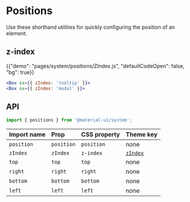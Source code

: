# Positions

<p class="description">Use these shorthand utilities for quickly configuring the position of an element.</p>

## z-index

{{"demo": "pages/system/positions/ZIndex.js", "defaultCodeOpen": false, "bg": true}}

```jsx
<Box sx={{ zIndex: 'tooltip' }}>
<Box sx={{ zIndex: 'modal' }}>
```

## API

```js
import { positions } from '@material-ui/system';
```

| Import name | Prop       | CSS property | Theme key                                                      |
| :---------- | :--------- | :----------- | :------------------------------------------------------------- |
| `position`  | `position` | `position`   | none                                                           |
| `zIndex`    | `zIndex`   | `z-index`    | [`zIndex`](/customization/default-theme/?expand-path=$.zIndex) |
| `top`       | `top`      | `top`        | none                                                           |
| `right`     | `right`    | `right`      | none                                                           |
| `bottom`    | `bottom`   | `bottom`     | none                                                           |
| `left`      | `left`     | `left`       | none                                                           |
